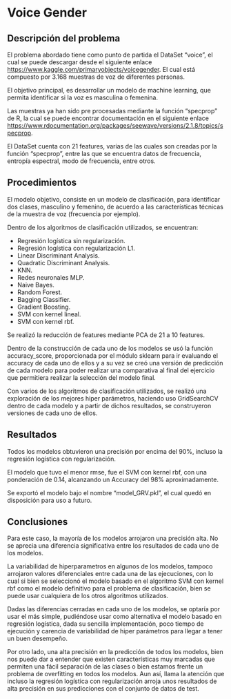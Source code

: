 # Voice Gender 
## Descripción del problema  
El problema abordado tiene como punto de partida el DataSet “voice”, el cual se puede descargar desde el siguiente enlace https://www.kaggle.com/primaryobjects/voicegender. El cual está compuesto por 3.168 muestras de voz de diferentes personas.

El objetivo principal, es desarrollar un modelo de machine learning, que permita identificar si la voz es masculina o femenina.

Las muestras ya han sido pre procesadas mediante la función “specprop” de R,  la cual se puede encontrar documentación en el siguiente enlace https://www.rdocumentation.org/packages/seewave/versions/2.1.8/topics/specprop.

El DataSet cuenta con 21 features, varias de las cuales son creadas por la función “specprop”, entre las que se encuentra datos de frecuencia, entropía espectral, modo de frecuencia, entre otros.

## Procedimientos  
El modelo objetivo, consiste en un modelo de clasificación, para identificar dos clases, masculino y femenino, de acuerdo a las características técnicas de la muestra de voz (frecuencia por ejemplo).  

Dentro de los algoritmos de clasificación utilizados, se encuentran:  
* Regresión logística sin regularización.
* Regresión logística con regularización L1.
* Linear Discriminant Analysis.
* Quadratic Discriminant Analysis.
* KNN.
* Redes neuronales MLP.
* Naive Bayes.
* Random Forest.
* Bagging Classifier.
* Gradient Boosting.
* SVM con kernel lineal.
* SVM con kernel rbf.

Se realizó la reducción de features mediante PCA de 21 a 10 features.

Dentro de la construcción de cada uno de los modelos se usó la función accuracy_score, proporcionada por el módulo sklearn para ir evaluando el accuracy de cada uno de ellos y a su vez se creó una versión de predicción de cada modelo para poder realizar una comparativa al final del ejercicio que permitiera realizar la selección del modelo final.

Con varios de los algoritmos de clasificación utilizados, se realizó una exploración de los mejores hiper parámetros, haciendo uso GridSearchCV  dentro de cada modelo y a partir de dichos resultados, se construyeron versiones de cada uno de ellos.  

## Resultados  
Todos los modelos obtuvieron una precisión por encima del 90%, incluso la regresión logística con regularización.

El modelo que tuvo el menor rmse, fue el SVM con kernel rbf, con una ponderación de 0.14, alcanzando un Accuracy del 98% aproximadamente.  

Se exportó el modelo bajo el nombre “model_GRV.pkl”, el cual quedó en disposición para uso a futuro.  

## Conclusiones  
Para este caso, la mayoría de los modelos arrojaron una precisión alta. No se aprecia una diferencia significativa entre los resultados de cada uno de los modelos.

La variabilidad de hiperparametros en algunos de los modelos, tampoco arrojaron valores diferenciales entre cada una de las ejecuciones, con  lo cual si bien se seleccionó el modelo basado en el algoritmo SVM con kernel rbf como el modelo definitivo para el problema de clasificación, bien se puede usar cualquiera de los otros algoritmos utilizados.

Dadas las diferencias cerradas en cada uno de los modelos, se optaría por usar el más simple, pudiéndose usar como alternativa el modelo basado en regresión logística, dada su sencilla implementación, poco tiempo de ejecución y carencia de variabilidad de hiper parámetros para llegar a tener un buen desempeño.

Por otro lado, una alta precisión en la predicción de todos los modelos, bien nos puede dar a entender que existen características muy marcadas que permiten una fácil separación de las clases o bien estamos frente un problema de overfitting en todos los modelos. Aun así, llama la atención que incluso la regresión logística con regularización arroja unos resultados de alta precisión en sus predicciones con el conjunto de datos de test.


